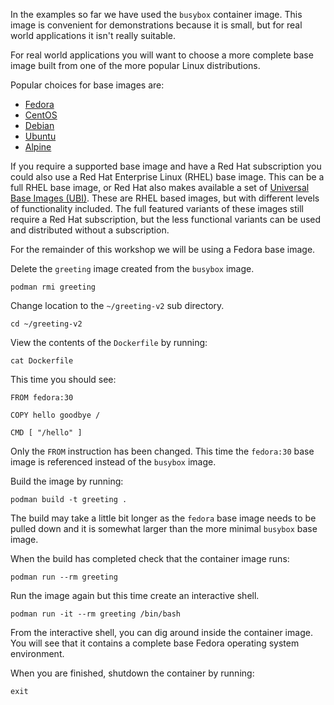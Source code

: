In the examples so far we have used the `busybox` container image. This image is convenient for demonstrations because it is small, but for real world applications it isn't really suitable.

For real world applications you will want to choose a more complete base image built from one of the more popular Linux distributions.

Popular choices for base images are:

* [Fedora](https://hub.docker.com/_/fedora)
* [CentOS](https://hub.docker.com/_/centos)
* [Debian](https://hub.docker.com/_/debian)
* [Ubuntu](https://hub.docker.com/_/ubuntu)
* [Alpine](https://hub.docker.com/_/alpine)

If you require a supported base image and have a Red Hat subscription you could also use a Red Hat Enterprise Linux (RHEL) base image. This can be a full RHEL base image, or Red Hat also makes available a set of [Universal Base Images (UBI)](https://www.redhat.com/en/blog/introducing-red-hat-universal-base-image). These are RHEL based images, but with different levels of functionality included. The full featured variants of these images still require a Red Hat subscription, but the less functional variants can be used and distributed without a subscription.

For the remainder of this workshop we will be using a Fedora base image.

Delete the `greeting` image created from the `busybox` image.

```execute
podman rmi greeting
```

Change location to the `~/greeting-v2` sub directory.

```execute
cd ~/greeting-v2
```

View the contents of the `Dockerfile` by running:

```execute
cat Dockerfile
```

This time you should see:

```
FROM fedora:30

COPY hello goodbye /

CMD [ "/hello" ]
```

Only the `FROM` instruction has been changed. This time the `fedora:30` base image is referenced instead of the `busybox` image.

Build the image by running:

```execute
podman build -t greeting .
````

The build may take a little bit longer as the `fedora` base image needs to be pulled down and it is somewhat larger than the more minimal `busybox` base image.

When the build has completed check that the container image runs:

```execute
podman run --rm greeting
```

Run the image again but this time create an interactive shell.

```execute
podman run -it --rm greeting /bin/bash
```

From the interactive shell, you can dig around inside the container image. You will see that it contains a complete base Fedora operating system environment.

When you are finished, shutdown the container by running:

```execute
exit
```
